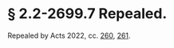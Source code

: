 # § 2.2-2699.7 Repealed.

<p>Repealed by Acts 2022, cc. <a href='http://lis.virginia.gov/cgi-bin/legp604.exe?221+ful+CHAP0260'>260</a>, <a href='https://lis.virginia.gov/cgi-bin/legp604.exe?221+ful+CHAP0261'>261</a>.</p>